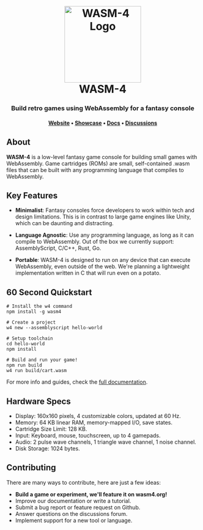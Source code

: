 <h1 align="center">
  <br>
  <a href="https://wasm4.org"><img src="https://wasm4.org/img/logo.svg" alt="WASM-4 Logo" width="200"></a>
  <br>
  WASM-4
  <br>
</h1>

<h3 align="center">Build retro games using WebAssembly for a fantasy console</h3>

<h4 align="center">
  <a href="https://wasm4.org">Website</a> •
  <a href="https://wasm4.org/play">Showcase</a> •
  <a href="https://wasm4.org/docs">Docs</a> •
  <a href="https://github.com/aduros/wasm4/discussions">Discussions</a>
</h4>

## About

**WASM-4** is a low-level fantasy game console for building small games with WebAssembly. Game
cartridges (ROMs) are small, self-contained .wasm files that can be built with any programming
language that compiles to WebAssembly.

## Key Features

* **Minimalist**: Fantasy consoles force developers to work within tech and design limitations. This is in
  contrast to large game engines like Unity, which can be daunting and distracting.

* **Language Agnostic**: Use any programming language, as long as it can compile to WebAssembly. Out of
  the box we currently support: AssemblyScript, C/C++, Rust, Go.

* **Portable**: WASM-4 is designed to run on any device that can execute WebAssembly, even outside of
  the web. We're planning a lightweight implementation written in C that will run even on a potato.

## 60 Second Quickstart

```shell
# Install the w4 command
npm install -g wasm4

# Create a project
w4 new --assemblyscript hello-world

# Setup toolchain
cd hello-world
npm install

# Build and run your game!
npm run build
w4 run build/cart.wasm
```

For more info and guides, check the [full documentation](https://wasm4.org/docs).

## Hardware Specs

- Display: 160x160 pixels, 4 customizable colors, updated at 60 Hz.
- Memory: 64 KB linear RAM, memory-mapped I/O, save states.
- Cartridge Size Limit: 128 KB.
- Input: Keyboard, mouse, touchscreen, up to 4 gamepads.
- Audio: 2 pulse wave channels, 1 triangle wave channel, 1 noise channel.
- Disk Storage: 1024 bytes.

## Contributing

There are many ways to contribute, here are just a few ideas:

- **Build a game or experiment, we'll feature it on wasm4.org!**
- Improve our documentation or write a tutorial.
- Submit a bug report or feature request on Github.
- Answer questions on the discussions forum.
- Implement support for a new tool or language.
